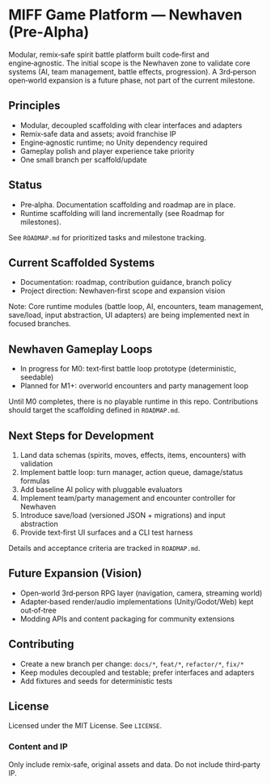 # MIFF Game Platform — Newhaven (Pre‑Alpha)

Modular, remix‑safe spirit battle platform built code‑first and engine‑agnostic. The initial scope is the Newhaven zone to validate core systems (AI, team management, battle effects, progression). A 3rd‑person open‑world expansion is a future phase, not part of the current milestone.

## Principles

- Modular, decoupled scaffolding with clear interfaces and adapters
- Remix‑safe data and assets; avoid franchise IP
- Engine‑agnostic runtime; no Unity dependency required
- Gameplay polish and player experience take priority
- One small branch per scaffold/update

## Status

- Pre‑alpha. Documentation scaffolding and roadmap are in place.
- Runtime scaffolding will land incrementally (see Roadmap for milestones).

See `ROADMAP.md` for prioritized tasks and milestone tracking.

## Current Scaffolded Systems

- Documentation: roadmap, contribution guidance, branch policy
- Project direction: Newhaven‑first scope and expansion vision

Note: Core runtime modules (battle loop, AI, encounters, team management, save/load, input abstraction, UI adapters) are being implemented next in focused branches.

## Newhaven Gameplay Loops

- In progress for M0: text‑first battle loop prototype (deterministic, seedable)
- Planned for M1+: overworld encounters and party management loop

Until M0 completes, there is no playable runtime in this repo. Contributions should target the scaffolding defined in `ROADMAP.md`.

## Next Steps for Development

1. Land data schemas (spirits, moves, effects, items, encounters) with validation
2. Implement battle loop: turn manager, action queue, damage/status formulas
3. Add baseline AI policy with pluggable evaluators
4. Implement team/party management and encounter controller for Newhaven
5. Introduce save/load (versioned JSON + migrations) and input abstraction
6. Provide text‑first UI surfaces and a CLI test harness

Details and acceptance criteria are tracked in `ROADMAP.md`.

## Future Expansion (Vision)

- Open‑world 3rd‑person RPG layer (navigation, camera, streaming world)
- Adapter‑based render/audio implementations (Unity/Godot/Web) kept out‑of‑tree
- Modding APIs and content packaging for community extensions

## Contributing

- Create a new branch per change: `docs/*`, `feat/*`, `refactor/*`, `fix/*`
- Keep modules decoupled and testable; prefer interfaces and adapters
- Add fixtures and seeds for deterministic tests

## License

Licensed under the MIT License. See `LICENSE`.

### Content and IP

Only include remix‑safe, original assets and data. Do not include third‑party IP.
